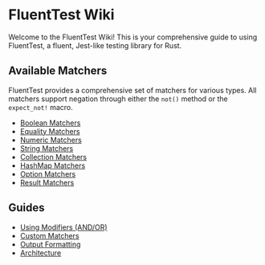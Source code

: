 # FluentTest Wiki

Welcome to the FluentTest Wiki! This is your comprehensive guide to using FluentTest, a fluent, Jest-like testing library for Rust.

## Available Matchers

FluentTest provides a comprehensive set of matchers for various types. All matchers support negation through either the `not()` method or the `expect_not!` macro.

- [Boolean Matchers](Boolean-Matchers)
- [Equality Matchers](Equality-Matchers)
- [Numeric Matchers](Numeric-Matchers)
- [String Matchers](String-Matchers)
- [Collection Matchers](Collection-Matchers)
- [HashMap Matchers](HashMap-Matchers)
- [Option Matchers](Option-Matchers)
- [Result Matchers](Result-Matchers)

## Guides

- [Using Modifiers (AND/OR)](Using-Modifiers)
- [Custom Matchers](Custom-Matchers)
- [Output Formatting](Output-Formatting)
- [Architecture](Architecture)
